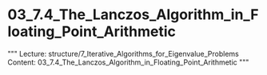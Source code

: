 # 03_7.4_The_Lanczos_Algorithm_in_Floating_Point_Arithmetic

"""
Lecture: structure/7_Iterative_Algorithms_for_Eigenvalue_Problems
Content: 03_7.4_The_Lanczos_Algorithm_in_Floating_Point_Arithmetic
"""


